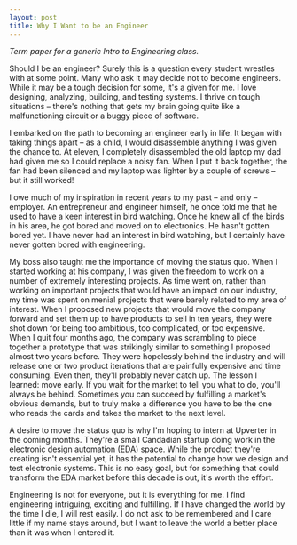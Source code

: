 ```yaml
---
layout: post
title: Why I Want to be an Engineer
---
```

*Term paper for a generic Intro to Engineering class.*

Should I be an engineer? Surely this is a question every student wrestles with at some point. Many who ask it may decide not to become engineers. While it may be a tough decision for some, it's a given for me. I love designing, analyzing, building, and testing systems. I thrive on tough situations – there's nothing that gets my brain going quite like a malfunctioning circuit or a buggy piece of software.

I embarked on the path to becoming an engineer early in life. It began with taking things apart – as a child, I would disassemble anything I was given the chance to. At eleven, I completely disassembled the old laptop my dad had given me so I could replace a noisy fan. When I put it back together, the fan had been silenced and my laptop was lighter by a couple of screws – but it still worked!

I owe much of my inspiration in recent years to my past – and only – employer. An entrepreneur and engineer himself, he once told me that he used to have a keen interest in bird watching. Once he knew all of the birds in his area, he got bored and moved on to electronics. He hasn't gotten bored yet. I have never had an interest in bird watching, but I certainly have never gotten bored with engineering.

My boss also taught me the importance of moving the status quo. When I started working at his company, I was given the freedom to work on a number of extremely interesting projects. As time went on, rather than working on important projects that would have an impact on our industry, my time was spent on menial projects that were barely related to my area of interest. When I proposed new projects that would move the company forward and set them up to have products to sell in ten years, they were shot down for being too ambitious, too complicated, or too expensive. When I quit four months ago, the company was scrambling to piece together a prototype that was strikingly similar to something I proposed almost two years before. They were hopelessly behind the industry and will release one or two product iterations that are painfully expensive and time consuming. Even then, they'll probably never catch up. The lesson I learned: move early. If you wait for the market to tell you what to do, you'll always be behind. Sometimes you can succeed by fulfilling a market's obvious demands, but to truly make a difference you have to be the one who reads the cards and takes the market to the next level.

A desire to move the status quo is why I'm hoping to intern at Upverter in the coming months. They're a small Candadian startup doing work in the electronic design automation (EDA) space. While the product they're creating isn't essential yet, it has the potential to change how we design and test electronic systems. This is no easy goal, but for something that could transform the EDA market before this decade is out, it's worth the effort.

Engineering is not for everyone, but it is everything for me. I find engineering intriguing, exciting and fulfilling. If I have changed the world by the time I die, I will rest easily. I do not ask to be remembered and I care little if my name stays around, but I want to leave the world a better place than it was when I entered it.